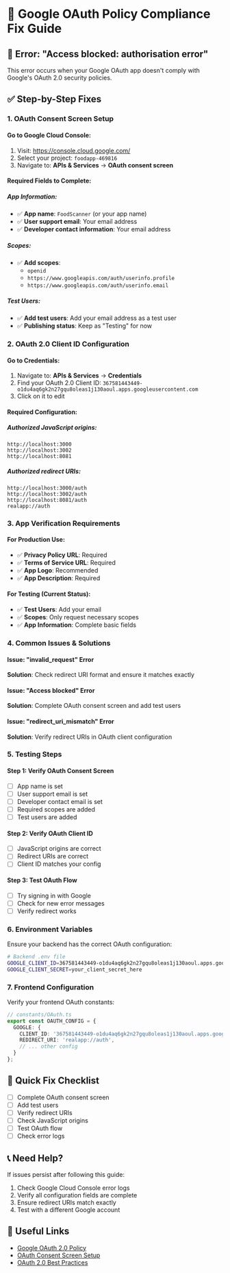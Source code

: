 # 🔧 Google OAuth Policy Compliance Fix Guide

## 🚨 **Error: "Access blocked: authorisation error"**

This error occurs when your Google OAuth app doesn't comply with Google's OAuth 2.0 security policies.

## ✅ **Step-by-Step Fixes**

### **1. OAuth Consent Screen Setup**

#### **Go to Google Cloud Console:**
1. Visit: https://console.cloud.google.com/
2. Select your project: `foodapp-469816`
3. Navigate to: **APIs & Services** → **OAuth consent screen**

#### **Required Fields to Complete:**

##### **App Information:**
- ✅ **App name**: `FoodScanner` (or your app name)
- ✅ **User support email**: Your email address
- ✅ **Developer contact information**: Your email address

##### **Scopes:**
- ✅ **Add scopes**: 
  - `openid`
  - `https://www.googleapis.com/auth/userinfo.profile`
  - `https://www.googleapis.com/auth/userinfo.email`

##### **Test Users:**
- ✅ **Add test users**: Add your email address as a test user
- ✅ **Publishing status**: Keep as "Testing" for now

### **2. OAuth 2.0 Client ID Configuration**

#### **Go to Credentials:**
1. Navigate to: **APIs & Services** → **Credentials**
2. Find your OAuth 2.0 Client ID: `367581443449-o1du4aq6gk2n27gqu8oleas1j130aoul.apps.googleusercontent.com`
3. Click on it to edit

#### **Required Configuration:**

##### **Authorized JavaScript origins:**
```
http://localhost:3000
http://localhost:3002
http://localhost:8081
```

##### **Authorized redirect URIs:**
```
http://localhost:3000/auth
http://localhost:3002/auth
http://localhost:8081/auth
realapp://auth
```

### **3. App Verification Requirements**

#### **For Production Use:**
- ✅ **Privacy Policy URL**: Required
- ✅ **Terms of Service URL**: Required
- ✅ **App Logo**: Recommended
- ✅ **App Description**: Required

#### **For Testing (Current Status):**
- ✅ **Test Users**: Add your email
- ✅ **Scopes**: Only request necessary scopes
- ✅ **App Information**: Complete basic fields

### **4. Common Issues & Solutions**

#### **Issue: "invalid_request" Error**
**Solution**: Check redirect URI format and ensure it matches exactly

#### **Issue: "Access blocked" Error**
**Solution**: Complete OAuth consent screen and add test users

#### **Issue: "redirect_uri_mismatch" Error**
**Solution**: Verify redirect URIs in OAuth client configuration

### **5. Testing Steps**

#### **Step 1: Verify OAuth Consent Screen**
- [ ] App name is set
- [ ] User support email is set
- [ ] Developer contact email is set
- [ ] Required scopes are added
- [ ] Test users are added

#### **Step 2: Verify OAuth Client ID**
- [ ] JavaScript origins are correct
- [ ] Redirect URIs are correct
- [ ] Client ID matches your config

#### **Step 3: Test OAuth Flow**
- [ ] Try signing in with Google
- [ ] Check for new error messages
- [ ] Verify redirect works

### **6. Environment Variables**

Ensure your backend has the correct OAuth configuration:

```bash
# Backend .env file
GOOGLE_CLIENT_ID=367581443449-o1du4aq6gk2n27gqu8oleas1j130aoul.apps.googleusercontent.com
GOOGLE_CLIENT_SECRET=your_client_secret_here
```

### **7. Frontend Configuration**

Verify your frontend OAuth constants:

```typescript
// constants/OAuth.ts
export const OAUTH_CONFIG = {
  GOOGLE: {
    CLIENT_ID: '367581443449-o1du4aq6gk2n27gqu8oleas1j130aoul.apps.googleusercontent.com',
    REDIRECT_URI: 'realapp://auth',
    // ... other config
  }
};
```

## 🎯 **Quick Fix Checklist**

- [ ] Complete OAuth consent screen
- [ ] Add test users
- [ ] Verify redirect URIs
- [ ] Check JavaScript origins
- [ ] Test OAuth flow
- [ ] Check error logs

## 📞 **Need Help?**

If issues persist after following this guide:
1. Check Google Cloud Console error logs
2. Verify all configuration fields are complete
3. Ensure redirect URIs match exactly
4. Test with a different Google account

## 🔗 **Useful Links**

- [Google OAuth 2.0 Policy](https://developers.google.com/identity/protocols/oauth2)
- [OAuth Consent Screen Setup](https://developers.google.com/identity/protocols/oauth2/openid-connect#discovery)
- [OAuth 2.0 Best Practices](https://developers.google.com/identity/protocols/oauth2/web-security)
